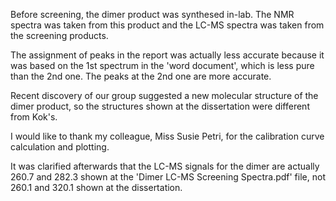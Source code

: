 Before screening, the dimer product was synthesed in-lab. The NMR spectra was taken from this product and the LC-MS spectra was taken from the screening products. 

The assignment of peaks in the report was actually less accurate because it was based on the 1st spectrum in the 'word document', which is less pure than the 2nd one. The peaks at the 2nd one are more accurate.

Recent discovery of our group suggested a new molecular structure of the dimer product, so the structures shown at the dissertation were different from Kok's. 

I would like to thank my colleague, Miss Susie Petri, for the calibration curve calculation and plotting.

It was clarified afterwards that the LC-MS signals for the dimer are actually 260.7 and 282.3 shown at the 'Dimer LC-MS Screening Spectra.pdf' file, not 260.1 and 320.1 shown at the dissertation.

